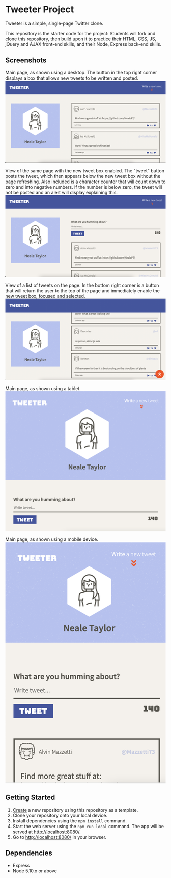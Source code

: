 # Tweeter Project

Tweeter is a simple, single-page Twitter clone.

This repository is the starter code for the project: Students will fork and clone this repository, then build upon it to practice their HTML, CSS, JS, jQuery and AJAX front-end skills, and their Node, Express back-end skills.

## Screenshots

Main page, as shown using a desktop. The button in the top right corner displays a box that allows new tweets to be written and posted.
!["Screenshot of the homepage on desktop"](https://github.com/NealePT/tweeter/blob/master/docs/desktop-home.png)

View of the same page with the new tweet box enabled. The "tweet" button posts the tweet, which then appears below the new tweet box without the page refreshing. Also included is a character counter that will count down to zero and into negative numbers. If the number is below zero, the tweet will not be posted and an alert will display explaining this.
!["Screenshot of the homepage on desktop with popout new tweet box enabled"](https://github.com/NealePT/tweeter/blob/master/docs/desktop-new-tweet.png)

View of a list of tweets on the page. In the bottom right corner is a button that will return the user to the top of the page and immediately enable the new tweet box, focused and selected. 
!["Screenshot of the homepage on desktop scrolled down, showing 'Return to top button'"](https://github.com/NealePT/tweeter/blob/master/docs/desktop-scrolled.png)

Main page, as shown using a tablet. 
!["Screenshot of the homepage on a tablet"](https://github.com/NealePT/tweeter/blob/master/docs/tablet-home.png)

Main page, as shown using a mobile device.
!["Screenshot of the homepage on a tablet"](https://github.com/NealePT/tweeter/blob/master/docs/mobile-home.png)


## Getting Started

1. [Create](https://docs.github.com/en/repositories/creating-and-managing-repositories/creating-a-repository-from-a-template) a new repository using this repository as a template.
2. Clone your repository onto your local device.
3. Install dependencies using the `npm install` command.
3. Start the web server using the `npm run local` command. The app will be served at <http://localhost:8080/>.
4. Go to <http://localhost:8080/> in your browser.

## Dependencies

- Express
- Node 5.10.x or above
